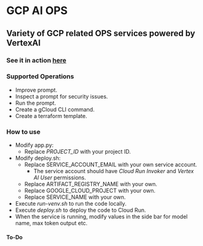 # GCP AI OPS

## Variety of GCP related OPS services powered by VertexAI

### See it in action [here](https://gcpaiops.xyz/)

### Supported Operations
* Improve prompt.
* Inspect a prompt for security issues.
* Run the prompt.
* Create a gCloud CLI command.
* Create a terraform template.

### How to use
* Modify app.py:
  * Replace _PROJECT_ID_ with your project ID. 
* Modify deploy.sh:
    * Replace SERVICE_ACCOUNT_EMAIL with your own service account. 
      * The service account should have _Cloud Run Invoker_ and _Vertex AI User_ permissions.
    * Replace ARTIFACT_REGISTRY_NAME with your own.
    * Replace GOOGLE_CLOUD_PROJECT with your own.
    * Replace SERVICE_NAME with your own.
* Execute _run-venv.sh_ to run the code locally.
* Execute _deploy.sh_ to deploy the code to Cloud Run.
* When the service is running, modify values in the side bar for model name, max token output etc.

#### To-Do
